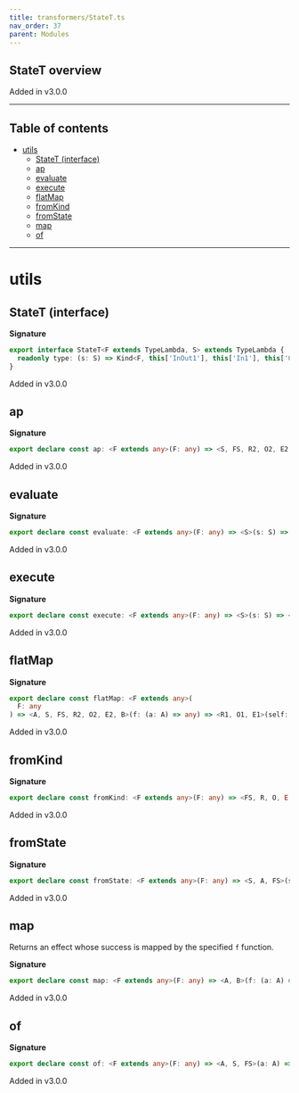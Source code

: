 ```yaml
---
title: transformers/StateT.ts
nav_order: 37
parent: Modules
---
```


## StateT overview

Added in v3.0.0

---

<h2 class="text-delta">Table of contents</h2>

- [utils](#utils)
  - [StateT (interface)](#statet-interface)
  - [ap](#ap)
  - [evaluate](#evaluate)
  - [execute](#execute)
  - [flatMap](#flatmap)
  - [fromKind](#fromkind)
  - [fromState](#fromstate)
  - [map](#map)
  - [of](#of)

---

# utils

## StateT (interface)

**Signature**

```ts
export interface StateT<F extends TypeLambda, S> extends TypeLambda {
  readonly type: (s: S) => Kind<F, this['InOut1'], this['In1'], this['Out3'], this['Out2'], readonly [S, this['Out1']]>
}
```

Added in v3.0.0

## ap

**Signature**

```ts
export declare const ap: <F extends any>(F: any) => <S, FS, R2, O2, E2, A>(fa: any) => <R1, O1, E1, B>(self: any) => any
```

Added in v3.0.0

## evaluate

**Signature**

```ts
export declare const evaluate: <F extends any>(F: any) => <S>(s: S) => <FS, R, O, E, A>(self: any) => any
```

Added in v3.0.0

## execute

**Signature**

```ts
export declare const execute: <F extends any>(F: any) => <S>(s: S) => <FS, R, O, E, A>(self: any) => any
```

Added in v3.0.0

## flatMap

**Signature**

```ts
export declare const flatMap: <F extends any>(
  F: any
) => <A, S, FS, R2, O2, E2, B>(f: (a: A) => any) => <R1, O1, E1>(self: any) => any
```

Added in v3.0.0

## fromKind

**Signature**

```ts
export declare const fromKind: <F extends any>(F: any) => <FS, R, O, E, A, S>(self: any) => any
```

Added in v3.0.0

## fromState

**Signature**

```ts
export declare const fromState: <F extends any>(F: any) => <S, A, FS>(sa: any) => any
```

Added in v3.0.0

## map

Returns an effect whose success is mapped by the specified `f` function.

**Signature**

```ts
export declare const map: <F extends any>(F: any) => <A, B>(f: (a: A) => B) => <S, FS, R, O, E>(self: any) => any
```

Added in v3.0.0

## of

**Signature**

```ts
export declare const of: <F extends any>(F: any) => <A, S, FS>(a: A) => any
```

Added in v3.0.0
